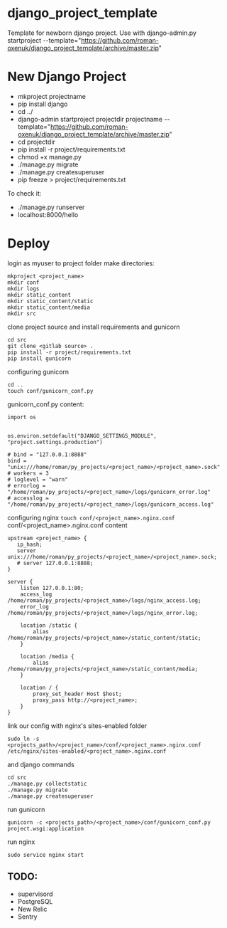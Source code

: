 # django_project_template
Template for newborn django project. Use with django-admin.py startproject --template="https://github.com/roman-oxenuk/django_project_template/archive/master.zip" 

# New Django Project
* mkproject projectname
* pip install django
* cd ../
* django-admin startproject projectdir projectname --template="https://github.com/roman-oxenuk/django_project_template/archive/master.zip"
* cd projectdir 
* pip install -r project/requirements.txt
* chmod +x manage.py
* ./manage.py migrate
* ./manage.py createsuperuser
* pip freeze > project/requirements.txt

To check it:
* ./manage.py runserver
* localhost:8000/hello


# Deploy
login as myuser to project folder
make directories:
```
mkproject <project_name>
mkdir conf
mkdir logs
mkdir static_content
mkdir static_content/static
mkdir static_content/media
mkdir src
```
clone project source and install requirements and gunicorn
```
cd src
git clone <gitlab source> .
pip install -r project/requirements.txt
pip install gunicorn
```
configuring gunicorn
```
cd ..
touch conf/gunicorn_conf.py
```
gunicorn_conf.py content:
```
import os


os.environ.setdefault("DJANGO_SETTINGS_MODULE", "project.settings.production")

# bind = "127.0.0.1:8888"
bind = "unix:///home/roman/py_projects/<project_name>/<project_name>.sock"
# workers = 3
# loglevel = "warn"
# errorlog = "/home/roman/py_projects/<project_name>/logs/gunicorn_error.log"
# accesslog = "/home/roman/py_projects/<project_name>/logs/gunicorn_access.log"
```
configuring nginx
```touch conf/<project_name>.nginx.conf```
conf/<project_name>.nginx.conf content
```
upstream <project_name> {
   ip_hash;
   server unix:///home/roman/py_projects/<project_name>/<project_name>.sock;
   # server 127.0.0.1:8888;
}

server {
    listen 127.0.0.1:80;
    access_log /home/roman/py_projects/<project_name>/logs/nginx_access.log;
    error_log /home/roman/py_projects/<project_name>/logs/nginx_error.log;

    location /static {
        alias /home/roman/py_projects/<project_name>/static_content/static;
    }

    location /media {
        alias /home/roman/py_projects/<project_name>/static_content/media;
    }

    location / {
        proxy_set_header Host $host;
        proxy_pass http://<project_name>;
    }
}
```
link our config with nginx's sites-enabled folder
```
sudo ln -s <projects_path>/<project_name>/conf/<project_name>.nginx.conf /etc/nginx/sites-enabled/<project_name>.nginx.conf
```
and django commands
```
cd src
./manage.py collectstatic
./manage.py migrate
./manage.py createsuperuser
```
run gunicorn
```
gunicorn -c <projects_path>/<project_name>/conf/gunicorn_conf.py project.wsgi:application
```
run nginx
```
sudo service nginx start
```

## TODO:
* supervisord
* PostgreSQL
* New Relic
* Sentry
